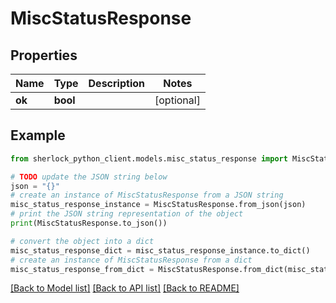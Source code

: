 # MiscStatusResponse


## Properties

Name | Type | Description | Notes
------------ | ------------- | ------------- | -------------
**ok** | **bool** |  | [optional] 

## Example

```python
from sherlock_python_client.models.misc_status_response import MiscStatusResponse

# TODO update the JSON string below
json = "{}"
# create an instance of MiscStatusResponse from a JSON string
misc_status_response_instance = MiscStatusResponse.from_json(json)
# print the JSON string representation of the object
print(MiscStatusResponse.to_json())

# convert the object into a dict
misc_status_response_dict = misc_status_response_instance.to_dict()
# create an instance of MiscStatusResponse from a dict
misc_status_response_from_dict = MiscStatusResponse.from_dict(misc_status_response_dict)
```
[[Back to Model list]](../README.md#documentation-for-models) [[Back to API list]](../README.md#documentation-for-api-endpoints) [[Back to README]](../README.md)



